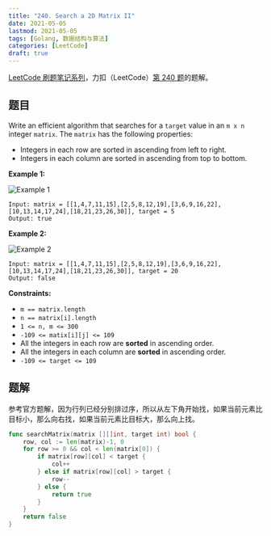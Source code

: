 ```yaml
---
title: "240. Search a 2D Matrix II"
date: 2021-05-05
lastmod: 2021-05-05
tags: [Golang, 数据结构与算法]
categories: [LeetCode]
draft: true
---
```


[LeetCode 刷题笔记系列](/posts/leetcode/leetcode)，力扣（LeetCode）[第 240 题](https://leetcode-cn.com/problems/search-a-2d-matrix-ii)的题解。

<!--more-->

## 题目

Write an efficient algorithm that searches for a `target` value in an `m x n` integer `matrix`. The `matrix` has the following properties:

- Integers in each row are sorted in ascending from left to right.
- Integers in each column are sorted in ascending from top to bottom.

**Example 1:**

![Example 1](/images/leetcode/daily/240-search-a-2d-matrix-ii/searchgrid2.jpg)

```text
Input: matrix = [[1,4,7,11,15],[2,5,8,12,19],[3,6,9,16,22],[10,13,14,17,24],[18,21,23,26,30]], target = 5
Output: true
```

**Example 2:**

![Example 2](/images/leetcode/daily/240-search-a-2d-matrix-ii/searchgrid.jpg)

```text
Input: matrix = [[1,4,7,11,15],[2,5,8,12,19],[3,6,9,16,22],[10,13,14,17,24],[18,21,23,26,30]], target = 20
Output: false
```

**Constraints:**

- `m == matrix.length`
- `n == matrix[i].length`
- `1 <= n, m <= 300`
- `-109 <= matix[i][j] <= 109`
- All the integers in each row are **sorted** in ascending order.
- All the integers in each column are **sorted** in ascending order.
- `-109 <= target <= 109`

## 题解

参考官方题解，因为行列已经分别排过序，所以从左下角开始找，如果当前元素比目标小，那么向右找，如果当前元素比目标大，那么向上找。

```go
func searchMatrix(matrix [][]int, target int) bool {
    row, col := len(matrix)-1, 0
    for row >= 0 && col < len(matrix[0]) {
        if matrix[row][col] < target {
            col++
        } else if matrix[row][col] > target {
            row--
        } else {
            return true
        }
    }
    return false
}
```
